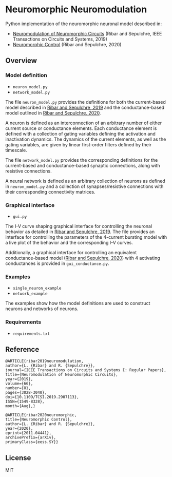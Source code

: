 # Neuromorphic Neuromodulation
Python implementation of the neuromorphic neuronal model described in:

- [Neuromodulation of Neuromorphic Circuits](https://arxiv.org/abs/1805.05696) (Ribar and Sepulchre, IEEE Transactions on Circuits and Systems, 2019)
- [Neuromorphic Control](https://arxiv.org/abs/2011.04441) (Ribar and Sepulchre, 2020)

## Overview
### Model definition
- `neuron_model.py`
- `network_model.py`

The file `neuron_model.py` provides the definitions for both the current-based model described in [Ribar and Sepulchre, 2019](https://arxiv.org/abs/1805.05696) and the conductance-based model outlined in [Ribar and Sepulchre, 2020](https://arxiv.org/abs/2011.04441).

A neuron is defined as an interconnection of an arbitrary number of either current source or conductance elements. Each conductance element is defined with a collection of gating variables defining the activation and inactivation dynamics. The dynamics of the current elements, as well as the gating variables, are given by linear first-order filters defined by their timescale.

The file `network_model.py` provides the corresponding definitions for the current-based and conductance-based synaptic connections, along with resistive connections.

A neural network is defined as an arbitrary collection of neurons as defined in `neuron_model.py` and a collection of synapses/resistive connections with their corresponding connectivity matrices.

### Graphical interface
- `gui.py`

The I-V curve shaping graphical interface for controlling the neuronal behavior as detailed in [Ribar and Sepulchre, 2019](https://arxiv.org/abs/1805.05696). The file provides an interface for controlling the parameters of the 4-current bursting model with a live plot of the behavior and the corresponding I-V curves.

Additionally, a graphical interface for controlling an equivalent conductance-based model ([Ribar and Sepulchre, 2020](https://arxiv.org/abs/2011.04441)) with 4 activating conductances is provided in `gui_conductance.py`.

### Examples
- `single_neuron_example`
- `network_example`

The examples show how the model definitions are used to construct neurons and networks of neurons.

### Requirements
- `requirements.txt`

## Reference
```
@ARTICLE{ribar2019neuromodulation,
author={L. {Ribar} and R. {Sepulchre}},
journal={IEEE Transactions on Circuits and Systems I: Regular Papers},
title={Neuromodulation of Neuromorphic Circuits},
year={2019},
volume={66},
number={8},
pages={3028-3040},
doi={10.1109/TCSI.2019.2907113},
ISSN={1549-8328},
month={Aug},}
```
```
@ARTICLE{ribar2020neuromorphic,
title={Neuromorphic Control}, 
author={L. {Ribar} and R. {Sepulchre}},
year={2020},
eprint={2011.04441},
archivePrefix={arXiv},
primaryClass={eess.SY}}
```
## License
MIT
